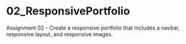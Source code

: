 # 02_ResponsivePortfolio
Assignment 02 - Create a responsive portfolio that includes a navbar, responsive layout, and responsive images.
